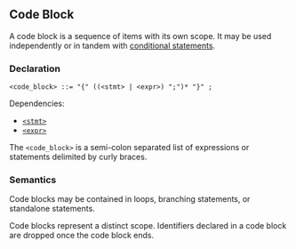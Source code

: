 ## Code Block

A code block is a sequence of items with its own scope. It may be used independently or in tandem
with [conditional statements](branching.md).

### Declaration

```ebnf
<code_block> ::= "{" ((<stmt> | <expr>) ";")* "}" ;
```

Dependencies:

- [`<stmt>`](../statements.md)
- [`<expr>`](../expressions.md)

The `<code_block>` is a semi-colon separated list of expressions or statements delimited by curly
braces.

### Semantics

Code blocks may be contained in loops, branching statements, or standalone statements.

Code blocks represent a distinct scope. Identifiers declared in a code block are dropped once the
code block ends.
